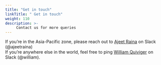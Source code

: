 ```yaml
---
title: "Get in touch"
linkTitle: " Get in touch"
weight: 110
description: >-
     Contact us for more queries
---
```



If you’re in the Asia-Pacific zone, please reach out to [Ajeet Raina](https://twitter.com/ajeetsraina) on Slack (@ajeetraina) <br>
If you’re anywhere else in the world, feel free to ping [William Quiviger](https://twitter.com/wquiviger) on Slack (@william).
